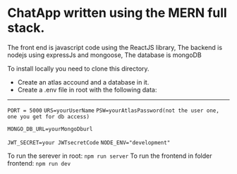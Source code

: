# ChatApp written using the MERN full stack.

The front end is javascript code using the ReactJS library,
The backend is nodejs using expressJs and mongoose,
The database is mongoDB

To install locally you need to clone this directory.

- Create an atlas accound and a database in it.
- Create a .env file in root with the following data:

---

`PORT = 5000`
`URS=yourUserName`
`PSW=yourAtlasPassword(not the user one, one you get for db access)`

`MONGO_DB_URL=yourMongoDburl`

`JWT_SECRET=your JWTsecretCode`
`NODE_ENV="development"`

To run the serever in root:
`npm run server`
To run the frontend in folder frontend:
`npm run dev`
